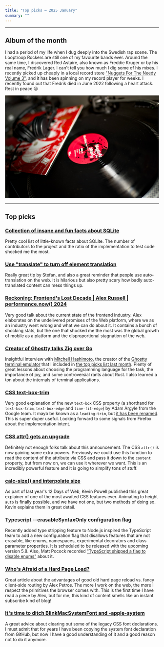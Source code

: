 ```yaml
---
title: "Top picks — 2025 January"
summary: ""
---
```


---

## Album of the month

I had a period of my life when I dug deeply into the Swedish rap scene. The Looptroop Rockers are still one of my favourite bands ever. Around the same time, I discovered Red Astaire, also known as Freddie Kruger or by his real name, Fredrik Lager. I can't tell you how much I dig some of his mixes. I recently picked up cheaply in a local record store ["Nuggets For The Needy Volume 3"](https://www.discogs.com/release/18822862-Red-Astaire-Nuggets-For-The-Needy-Volume-3), and it has been spinning on my record player for weeks. I recently found out that Fredrik died in June 2022 following a heart attack. Rest in peace 😔

![Red Astaire, Nuggets For The Needy Volume 3](red-astaire.jpg)

---

## Top picks

### [Collection of insane and fun facts about SQLite](https://avi.im/blag/2024/sqlite-facts/)

Pretty cool list of little-known facts about SQLite. The number of contributors to the project and the ratio of the implementation to test code shocked me the most.

### [Use "translate" to turn off element translation](https://www.stefanjudis.com/today-i-learned/non-translatable-html-elements/)

Really great tip by Stefan, and also a great reminder that people use auto-translation on the web. It is hilarious but also pretty scary how badly auto-translated content can mess things up.

### [Reckoning: Frontend's Lost Decade | Alex Russell | performance.now() 2024](https://youtu.be/0XwWVjQOmyg)

Very good talk about the current state of the frontend industry. Alex elaborates on the undelivered promises of the Web platform, where we as an industry went wrong and what we can do about it. It contains a bunch of shocking stats, but the one that shocked me the most was the global growth of mobile as a platform and the disproportional stagnation of the web.

### [Creator of Ghostty talks Zig over Go](https://youtu.be/YQnz7L6x068)

Insightful interview with [Mitchell Hashimoto](https://mitchellh.com), the creator of the [Ghostty terminal emulator](https://ghostty.org/docs) that I included in [the top picks list last month](/top-picks-2024-december/). Plenty of great lessons about choosing the programming language for the task, the importance of joy, and some controversial rants about Rust. I also learned a ton about the internals of terminal applications.

### [CSS text-box-trim](https://developer.chrome.com/blog/css-text-box-trim)

Very good explanation of the new `text-box` CSS property (a shorthand for `text-box-trim`, `text-box-edge` and `line-fit-edge`) by Adam Argyle from the Google team. It mayb be known as a `leading-trim`, but [it has been renamed](https://github.com/w3c/csswg-drafts/issues/8067#issuecomment-1451111081). This is super duper useful. Looking forward to some signals from Firefox about the implementation intent.

### [CSS attr() gets an upgrade](https://developer.chrome.com/blog/advanced-attr)

Definitely not enough folks talk about this announcement. The CSS `attr()` is now gaining some extra powers. Previously we could use this function to read the content of the attribute via CSS and pass it down to the `content `property, but from now on, we can use it wherever we want. This is an incredibly powerful feature and it is going to simplify tons of stuff.

### [calc-size() and interpolate size](https://12daysofweb.dev/2024/calc-size-and-interpolate-size/)

As part of last year's 12 Days of Web, Kevin Powell published this great explainer of one of the most awaited CSS features ever. Animating to height `auto` is finally possible, and we have not one, but two methods of doing so. Kevin explains them in great detail.

### [Typescript --erasableSyntaxOnly configuration flag](https://github.com/microsoft/TypeScript/pull/61011)

Recently added type stripping feature to Node.js inspired the TypeScript team to add a new configuration flag that disallows features that are not erasable, like enums, namespaces, experimental decorators and class parameter properties. It is scheduled to be released with the upcoming version 5.8. Also, Matt Pocock recorded ["TypeScript shipped a flag to disable enums"](https://youtu.be/zeNh4fuJhcA) about it.

### [Who's Afraid of a Hard Page Load?](https://unplannedobsolescence.com/blog/hard-page-load/)

Great article about the advantages of good old hard page reload vs. fancy client-side routing by Alex Petros. The more I work on the web, the more I respect the primitives the browser comes with. This is the first time I have read a piece by Alex, but for me, this kind of content smells like an instant subscribe kind of blog!

### [It's time to ditch BlinkMacSystemFont and -apple-system](https://highperformancewebfonts.com/read/ditch-BlinkMacSystemFont-and-apple-system)

A great advice about clearing out some of the legacy CSS font declarations. I must admit that for years I have been copying the system font declaration from GitHub, but now I have a good understanding of it and a good reason not to do it anymore.
